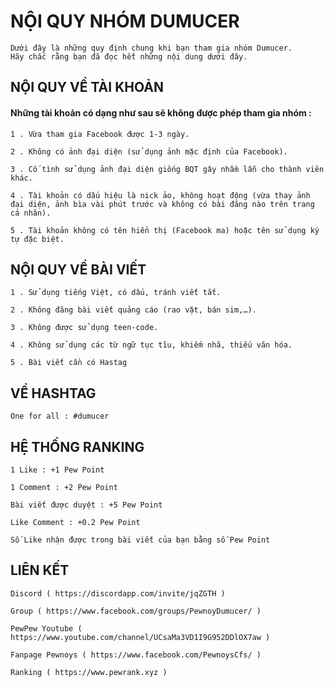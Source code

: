 # NỘI QUY NHÓM DUMUCER
```
Dưới đây là những quy định chung khi bạn tham gia nhóm Dumucer.
Hãy chắc rằng bạn đã đọc hết những nội dung dưới đây.
```
## NỘI QUY VỀ TÀI KHOẢN
#### Những tài khoản có dạng như sau sẽ không được phép tham gia nhóm :
```
1 . Vừa tham gia Facebook được 1-3 ngày.

2 . Không có ảnh đại diện (sử dụng ảnh mặc định của Facebook).

3 . Cố tình sử dụng ảnh đại diện giống BQT gây nhầm lẫn cho thành viên khác.

4 . Tài khoản có dấu hiệu là nick ảo, không hoạt động (vừa thay ảnh đại diện, ảnh bìa vài phút trước và không có bài đăng nào trên trang cá nhân).

5 . Tài khoản không có tên hiển thị (Facebook ma) hoặc tên sử dụng ký tự đặc biệt.
```
## NỘI QUY VỀ BÀI VIẾT
```
1 . Sử dụng tiếng Việt, có dấu, tránh viết tắt.

2 . Không đăng bài viết quảng cáo (rao vặt, bán sim,…).

3 . Không được sử dụng teen-code.

4 . Không sử dụng các từ ngữ tục tĩu, khiếm nhã, thiếu văn hóa.

5 . Bài viết cần có Hastag
```
## VỀ HASHTAG
```
One for all : #dumucer
```
## HỆ THỐNG RANKING
```
1 Like : +1 Pew Point

1 Comment : +2 Pew Point

Bài viết được duyệt : +5 Pew Point

Like Comment : +0.2 Pew Point

Số Like nhận được trong bài viết của bạn bằng số Pew Point
```
## LIÊN KẾT
```
Discord ( https://discordapp.com/invite/jqZGTH )

Group ( https://www.facebook.com/groups/PewnoyDumucer/ )

PewPew Youtube ( https://www.youtube.com/channel/UCsaMa3VD1I9G952DDlOX7aw )

Fanpage Pewnoys ( https://www.facebook.com/PewnoysCfs/ )

Ranking ( https://www.pewrank.xyz )
```
